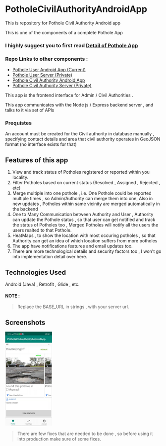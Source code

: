 # PotholeCivilAuthorityAndroidApp
This is repository for Pothole Civil Authority Android app

This is one of the components of a complete Pothole App 

### **I highly suggest you to first read [Detail of Pothole App](https://harshitshah4.github.io/portfolio/project/PotholeProblem)**

### Repo Links to other components : 

- [Pothole User Android App (Current)](https://github.com/TharunRajeev/socialcopapp)
- [Pothole User Server (Private)](https://github.com/TharunRajeev/socialcopserver)
- [Pothole Civil Authority Android App](https://github.com/TharunRajeev/SocialCop-CivilAuthoritiesApp)
- [Pothole Civil Authority Server (Private)](https://github.com/TharunRajeev/SocialCop-CivilAuthoritiesAppServer)


This app is the frontend interface for Admin / Civil Authorities .

This app communicates with the Node js / Express backend server , and talks to it via set of APIs 

### Prequistes 

An account must be created for the Civil authority in database manually , specifying contact details and area that civil authority operates in GeoJSON format (no interface exists for that)

## Features of this app
1) View and track status of Potholes registered or reported within you locality.
2) Filter Potholes based on current status  (Resolved , Assigned  , Rejected , etc)
3) Merge multiple into one pothole , i.e. One Pothole could be reported multiple times , so Admin/Authority can merge them into one, Also in new updates , Potholes within same vicinity are merged automatically in the backend
4) One to Many Communication between Authority and User , Authority can update the Pothole status , so that user can get notified and track the status of Potholes too , Merged Potholes will notify all the users the users realted to that Pothole.
5) HeatMaps , to show the location with most occuring potholes , so that Authority can get an idea of which location suffers from more potholes
6) The app have notifications features and email updates too.
7) There are more technological details and security factors too , I won't go into implementation detail over here.

## Technologies Used

Android (Java) , Retrofit , Glide , etc.


#### NOTE :
> Replace the BASE_URL in strings , with your server url.

## Screenshots
<img src="https://github.com/TharunRajeev/SocialCop-CivilAuthoritiesApp/blob/master/Screenshot3.png" width="30%" height="auto" alt="Screenshot of App"/>

> There are few fixes that are needed to be done , so before using it into production make sure of some fixes.
